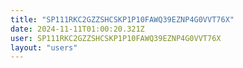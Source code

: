 ```yaml
---
title: "SP111RKC2GZZSHCSKP1P10FAWQ39EZNP4G0VVT76X"
date: 2024-11-11T01:00:20.321Z
user: SP111RKC2GZZSHCSKP1P10FAWQ39EZNP4G0VVT76X
layout: "users"
---
```

    